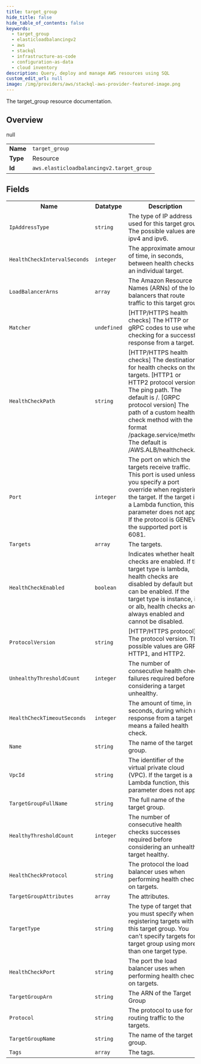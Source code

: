 ```yaml
---
title: target_group
hide_title: false
hide_table_of_contents: false
keywords:
  - target_group
  - elasticloadbalancingv2
  - aws
  - stackql
  - infrastructure-as-code
  - configuration-as-data
  - cloud inventory
description: Query, deploy and manage AWS resources using SQL
custom_edit_url: null
image: /img/providers/aws/stackql-aws-provider-featured-image.png
---
```

The target_group resource documentation.

## Overview
<table><tbody>
<tr><td><b>Name</b></td><td><code>target_group</code></td></tr>
<tr><td><b>Type</b></td><td>Resource</td></tr>
null
<tr><td><b>Id</b></td><td><code>aws.elasticloadbalancingv2.target_group</code></td></tr>
</tbody></table>

## Fields
<table><tbody>
<tr><th>Name</th><th>Datatype</th><th>Description</th></tr>
<tr><td><code>IpAddressType</code></td><td><code>string</code></td><td>The type of IP address used for this target group. The possible values are ipv4 and ipv6. </td></tr><tr><td><code>HealthCheckIntervalSeconds</code></td><td><code>integer</code></td><td>The approximate amount of time, in seconds, between health checks of an individual target.</td></tr><tr><td><code>LoadBalancerArns</code></td><td><code>array</code></td><td>The Amazon Resource Names (ARNs) of the load balancers that route traffic to this target group.</td></tr><tr><td><code>Matcher</code></td><td><code>undefined</code></td><td>[HTTP/HTTPS health checks] The HTTP or gRPC codes to use when checking for a successful response from a target.</td></tr><tr><td><code>HealthCheckPath</code></td><td><code>string</code></td><td>[HTTP/HTTPS health checks] The destination for health checks on the targets. [HTTP1 or HTTP2 protocol version] The ping path. The default is /. [GRPC protocol version] The path of a custom health check method with the format /package.service/method. The default is /AWS.ALB/healthcheck.</td></tr><tr><td><code>Port</code></td><td><code>integer</code></td><td>The port on which the targets receive traffic. This port is used unless you specify a port override when registering the target. If the target is a Lambda function, this parameter does not apply. If the protocol is GENEVE, the supported port is 6081.</td></tr><tr><td><code>Targets</code></td><td><code>array</code></td><td>The targets.</td></tr><tr><td><code>HealthCheckEnabled</code></td><td><code>boolean</code></td><td>Indicates whether health checks are enabled. If the target type is lambda, health checks are disabled by default but can be enabled. If the target type is instance, ip, or alb, health checks are always enabled and cannot be disabled.</td></tr><tr><td><code>ProtocolVersion</code></td><td><code>string</code></td><td>[HTTP/HTTPS protocol] The protocol version. The possible values are GRPC, HTTP1, and HTTP2.</td></tr><tr><td><code>UnhealthyThresholdCount</code></td><td><code>integer</code></td><td>The number of consecutive health check failures required before considering a target unhealthy.</td></tr><tr><td><code>HealthCheckTimeoutSeconds</code></td><td><code>integer</code></td><td>The amount of time, in seconds, during which no response from a target means a failed health check.</td></tr><tr><td><code>Name</code></td><td><code>string</code></td><td>The name of the target group.</td></tr><tr><td><code>VpcId</code></td><td><code>string</code></td><td>The identifier of the virtual private cloud (VPC). If the target is a Lambda function, this parameter does not apply.</td></tr><tr><td><code>TargetGroupFullName</code></td><td><code>string</code></td><td>The full name of the target group.</td></tr><tr><td><code>HealthyThresholdCount</code></td><td><code>integer</code></td><td>The number of consecutive health checks successes required before considering an unhealthy target healthy. </td></tr><tr><td><code>HealthCheckProtocol</code></td><td><code>string</code></td><td>The protocol the load balancer uses when performing health checks on targets. </td></tr><tr><td><code>TargetGroupAttributes</code></td><td><code>array</code></td><td>The attributes.</td></tr><tr><td><code>TargetType</code></td><td><code>string</code></td><td>The type of target that you must specify when registering targets with this target group. You can't specify targets for a target group using more than one target type.</td></tr><tr><td><code>HealthCheckPort</code></td><td><code>string</code></td><td>The port the load balancer uses when performing health checks on targets. </td></tr><tr><td><code>TargetGroupArn</code></td><td><code>string</code></td><td>The ARN of the Target Group</td></tr><tr><td><code>Protocol</code></td><td><code>string</code></td><td>The protocol to use for routing traffic to the targets.</td></tr><tr><td><code>TargetGroupName</code></td><td><code>string</code></td><td>The name of the target group.</td></tr><tr><td><code>Tags</code></td><td><code>array</code></td><td>The tags.</td></tr>
</tbody></table>
